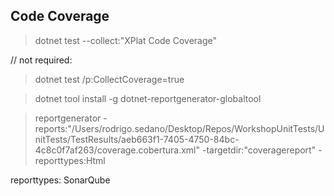 ## Code Coverage ##
> dotnet test --collect:"XPlat Code Coverage"

// not required: 
> dotnet test /p:CollectCoverage=true

> dotnet tool install -g dotnet-reportgenerator-globaltool

> reportgenerator -reports:"/Users/rodrigo.sedano/Desktop/Repos/WorkshopUnitTests/UnitTests/TestResults/aeb663f1-7405-4750-84bc-4c8c0f7af263/coverage.cobertura.xml" -targetdir:"coveragereport" -reporttypes:Html

reporttypes: SonarQube

